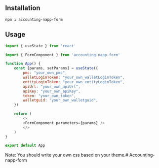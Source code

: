 ## Installation

```
npm i accounting-napp-form
```

## Usage

```javascript
import { useState } from 'react'

import { FormComponent } from 'accounting-napp-form'

function App() {
    const [params, setParams] = useState({
        pmc: "your_own_pmc",
        walletLoginToken: "your_own_walletLoginToken",
        entityLoginToken: "your_own_entityLoginToken",
        apiUrl: "your_own_apiUrl",
        apiKey: "your_own_apiKey",
        token: "your_own_token",
        walletguid: "your_own_walletguid",
    })

    return (
        <>
        <FormComponent parameters={params} />
        </>
    )
}

export default App

```

Note: You should write your own css based on your theme.# Accounting-napp-form
